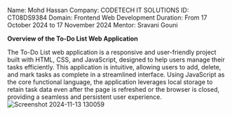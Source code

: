Name: Mohd Hassan
Company: CODETECH IT SOLUTIONS
ID: CT08DS9384
Domain: Frontend Web Development
Duration: From 17 October 2024 to 17 November 2024
Mentor: Sravani Gouni

**Overview of the To-Do List Web Application**

The To-Do List web application is a responsive and user-friendly project built with HTML, CSS, and JavaScript, designed to help users manage their tasks efficiently. This application is intuitive, allowing users to add, delete, and mark tasks as complete in a streamlined interface. Using JavaScript as the core functional language, the application leverages local storage to retain task data even after the page is refreshed or the browser is closed, providing a seamless and persistent user experience.
![Screenshot 2024-11-13 130059](https://github.com/user-attachments/assets/faedda1c-ca69-47fe-a208-01cb0810a2b9)
